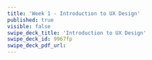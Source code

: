 ```yaml
---
title: 'Week 1 - Introduction to UX Design'
published: true
visible: false
swipe_deck_title: 'Introduction to UX Design'
swipe_deck_id: 9967fp
swipe_deck_pdf_url:
---
```

